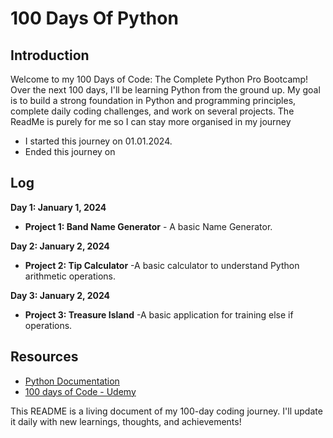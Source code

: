 # 100 Days Of Python

## Introduction
Welcome to my 100 Days of Code: The Complete Python Pro Bootcamp! Over the next 100 days, I'll be learning Python from the ground up. 
My goal is to build a strong foundation in Python and programming principles, complete daily coding challenges, and work on several projects.
The ReadMe is purely for me so I can stay more organised in my journey



- I started this journey on 01.01.2024.
- Ended this journey on 

## Log
**Day 1: January 1, 2024**
- **Project 1: Band Name Generator** - A basic Name Generator.

**Day 2: January 2, 2024**
- **Project 2: Tip Calculator**  -A basic calculator to understand Python arithmetic operations.

**Day 3: January 2, 2024**
- **Project 3: Treasure Island**  -A basic application for training else if operations.


 
## Resources
- [Python Documentation](https://docs.python.org/3/)
- [100 days of Code - Udemy](https://www.udemy.com/course/100-days-of-code/)


This README is a living document of my 100-day coding journey. I'll update it daily with new learnings, thoughts, and achievements!
